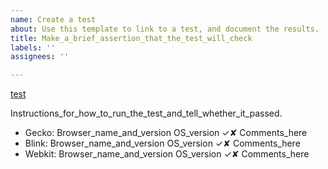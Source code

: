 ```yaml
---
name: Create a test
about: Use this template to link to a test, and document the results.
title: Make_a_brief_assertion_that_the_test_will_check
labels: ''
assignees: ''

---
```


[test](snapshot_url_goes_here)

Instructions_for_how_to_run_the_test_and_tell_whether_it_passed.

- Gecko: Browser_name_and_version  OS_version  ✓✘ Comments_here
- Blink: Browser_name_and_version  OS_version  ✓✘  Comments_here
- Webkit: Browser_name_and_version  OS_version  ✓✘  Comments_here
